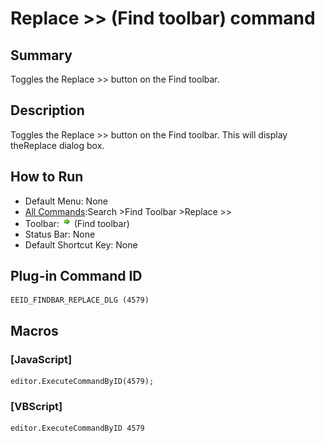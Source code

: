 # Replace >> (Find toolbar) command

## Summary

Toggles the Replace >> button on the Find toolbar.

## Description

Toggles the Replace >> button on the Find toolbar. This will display theReplace dialog box.

## How to Run

- Default Menu: None
- [All Commands](../tools/all_commands):Search
\>Find Toolbar \>Replace >>
- Toolbar: ![](../../images/find_replace_dlg.png) (Find toolbar)
- Status Bar: None
- Default Shortcut Key: None

## Plug-in Command ID

```
EEID_FINDBAR_REPLACE_DLG (4579)
```

## Macros

### \[JavaScript\]

```
editor.ExecuteCommandByID(4579);
```

### \[VBScript\]

```
editor.ExecuteCommandByID 4579
```
